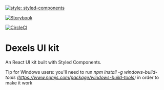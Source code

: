 [![style: styled-components](https://img.shields.io/badge/style-%F0%9F%92%85%20styled--components-orange.svg?colorB=daa357&colorA=db748e)](https://github.com/styled-components/styled-components)

[![Storybook](https://cdn.jsdelivr.net/gh/storybookjs/brand@master/badge/badge-storybook.svg)](link-to-site)

[![CircleCI](https://circleci.com/gh/Dexels/dexels-ui-kit/tree/master.svg?style=svg&circle-token=e3efe33b974e4f52e4be52418d787a587200a41b)](https://circleci.com/gh/Dexels/dexels-ui-kit/tree/master)

# Dexels UI kit
An React UI kit built with Styled Components.


Tip for Windows users: you'll need to run *npm install -g windows-build-tools (<https://www.npmjs.com/package/windows-build-tools>)* in order to make it work
